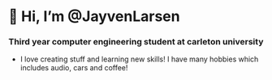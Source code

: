 # 👋 Hi, I’m @JayvenLarsen
### Third year computer engineering student at carleton university
- I love creating stuff and learning new skills! I have many hobbies which includes audio, cars and coffee!



<!---
JayvenL/JayvenL is a ✨ special ✨ repository because its `README.md` (this file) appears on your GitHub profile.
You can click the Preview link to take a look at your changes.
--->
